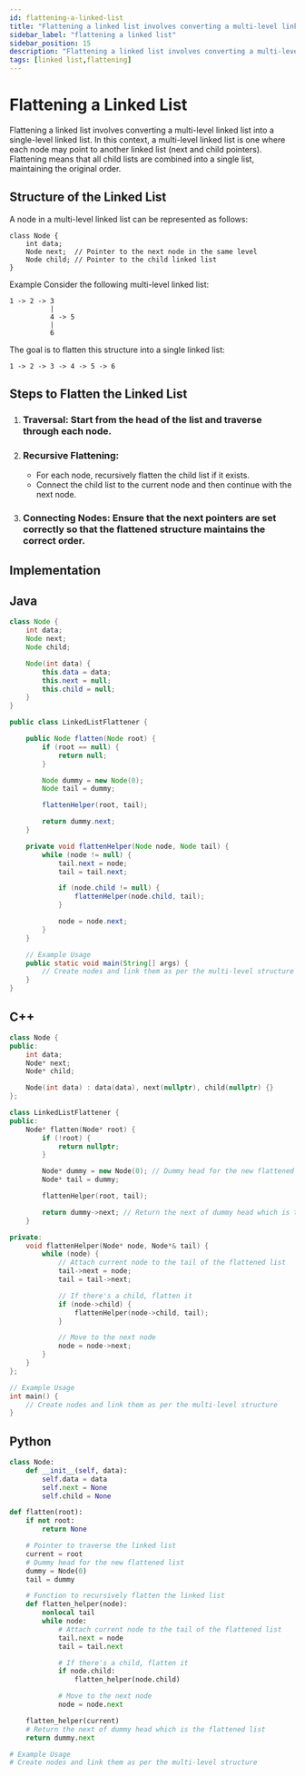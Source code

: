 ```yaml
---
id: flattening-a-linked-list
title: "Flattening a linked list involves converting a multi-level linked list into a single-level linked list."
sidebar_label: "flattening a linked list"
sidebar_position: 15
description: "Flattening a linked list involves converting a multi-level linked list into a single-level linked list."
tags: [linked list,flattening]
---
```


# Flattening a Linked List

Flattening a linked list involves converting a multi-level linked list into a single-level linked list. In this context, a multi-level linked list is one where each node may point to another linked list (next and child pointers). Flattening means that all child lists are combined into a single list, maintaining the original order.

## Structure of the Linked List

A node in a multi-level linked list can be represented as follows:

```plaintext
class Node {
    int data;
    Node next;  // Pointer to the next node in the same level
    Node child; // Pointer to the child linked list
}
```

Example
Consider the following multi-level linked list:

```plaintext
1 -> 2 -> 3
          |
          4 -> 5
          |
          6
```
The goal is to flatten this structure into a single linked list:

```plaintext
1 -> 2 -> 3 -> 4 -> 5 -> 6
```

## Steps to Flatten the Linked List
1. ### Traversal: Start from the head of the list and traverse through each node.
2. ### Recursive Flattening:
      - For each node, recursively flatten the child list if it exists.
      - Connect the child list to the current node and then continue with the next node.
3. ### Connecting Nodes: Ensure that the next pointers are set correctly so that the flattened structure maintains the correct order.

## Implementation
## Java
```java
class Node {
    int data;
    Node next;
    Node child;

    Node(int data) {
        this.data = data;
        this.next = null;
        this.child = null;
    }
}

public class LinkedListFlattener {

    public Node flatten(Node root) {
        if (root == null) {
            return null;
        }

        Node dummy = new Node(0);
        Node tail = dummy;

        flattenHelper(root, tail);

        return dummy.next;
    }

    private void flattenHelper(Node node, Node tail) {
        while (node != null) {
            tail.next = node;
            tail = tail.next;

            if (node.child != null) {
                flattenHelper(node.child, tail);
            }

            node = node.next;
        }
    }

    // Example Usage
    public static void main(String[] args) {
        // Create nodes and link them as per the multi-level structure
    }
}

```

## C++
```cpp
class Node {
public:
    int data;
    Node* next;
    Node* child;

    Node(int data) : data(data), next(nullptr), child(nullptr) {}
};

class LinkedListFlattener {
public:
    Node* flatten(Node* root) {
        if (!root) {
            return nullptr;
        }

        Node* dummy = new Node(0); // Dummy head for the new flattened list
        Node* tail = dummy;

        flattenHelper(root, tail);

        return dummy->next; // Return the next of dummy head which is the flattened list
    }

private:
    void flattenHelper(Node* node, Node*& tail) {
        while (node) {
            // Attach current node to the tail of the flattened list
            tail->next = node;
            tail = tail->next;

            // If there's a child, flatten it
            if (node->child) {
                flattenHelper(node->child, tail);
            }

            // Move to the next node
            node = node->next;
        }
    }
};

// Example Usage
int main() {
    // Create nodes and link them as per the multi-level structure
}

```
## Python
```python
class Node:
    def __init__(self, data):
        self.data = data
        self.next = None
        self.child = None

def flatten(root):
    if not root:
        return None

    # Pointer to traverse the linked list
    current = root
    # Dummy head for the new flattened list
    dummy = Node(0)
    tail = dummy

    # Function to recursively flatten the linked list
    def flatten_helper(node):
        nonlocal tail
        while node:
            # Attach current node to the tail of the flattened list
            tail.next = node
            tail = tail.next

            # If there's a child, flatten it
            if node.child:
                flatten_helper(node.child)

            # Move to the next node
            node = node.next

    flatten_helper(current)
    # Return the next of dummy head which is the flattened list
    return dummy.next

# Example Usage
# Create nodes and link them as per the multi-level structure
```
